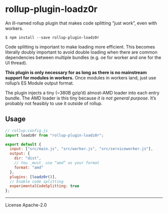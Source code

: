# rollup-plugin-loadz0r

An ill-named rollup plugin that makes code splitting “just work”, even with workers.

```
$ npm install --save rollup-plugin-loadz0r
```

Code splitting is important to make loading more efficient. This becomes literally doubly important to avoid double loading when there are common dependencies between multiple bundles (e.g. oe for worker and one for the UI thread).

**This plugin is only necessary for as long as there is no mainstream support for modules in workers.** Once modules in workers land, just use rollup’s ES Module output format.

The plugin injects a tiny (~380B gzip’d) almost-AMD loader into each entry bundle. The AMD loader is this tiny because _it is not general purpose_. It’s probably not feasibly to use it outside of rollup.

## Usage

```js
// rollup.config.js
import loadz0r from "rollup-plugin-loadz0r";

export default {
  input: ["src/main.js", "src/worker.js", "src/serviceworker.js"],
  output: {
    dir: "dist",
    // You _must_ use “amd” as your format
    format: "amd"
  },
  plugins: [loadz0r()],
  // Enable code splitting
  experimentalCodeSplitting: true
};
```

[rollup]: https://rollupjs.org/

---
License Apache-2.0
